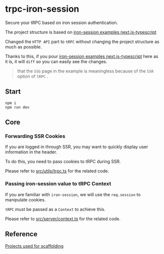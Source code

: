# trpc-iron-session

Secure your tRPC based on iron session authentication.

The project structure is based on [iron-session examples next.js-typescript][project-structure-based]

Changed the `HTTP API` part to `tRPC` without changing the project structure as much as possible.

Thanks to this, if you pour [iron-session examples next.js-typescript][project-structure-based] here as it is, it will `diff` so you can easily see the changes.

> that the `SSG` page in the example is meaningless because of the `SSR` option of `tRPC` .

## Start

```shell
npm i
npm run dev
```

## Core

### Forwarding SSR Cookies

If you are logged in through SSR, you may want to quickly display user information in the header.

To do this, you need to pass cookies to tRPC during SSR.

Please refer to [src/utils/trpc.ts](./src/utils/trpc.ts) for the related code.

### Passing iron-session value to tRPC Context

If you are familiar with `iron-session`, we will use the `req.session` to manipulate cookies.

`tRPC` must be passed as a `Context` to achieve this.

Please refer to [src/server/context.ts](./src/server/context.ts) for the related code.

## Reference

[Projects used for scaffolding][project-structure-based]

[project-structure-based]: https://github.com/vvo/iron-session/blob/main/examples/next.js-typescript/README.md
